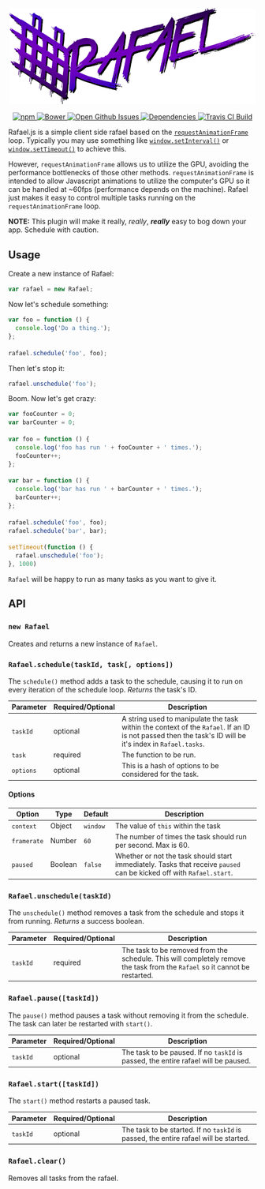 <p align="center">
  <img alt="Rafael" src="https://github.com/trezy/rafael-logo/raw/master/rafael.png" width="500">
</p>

<p align="center">
<!--  <img alt="Downloads" src="https://img.shields.io/npm/dt/rafael.svg?style=flat-square">-->
  <a href="https://www.npmjs.com/package/rafael">
    <img alt="npm" src="https://img.shields.io/npm/v/rafael.svg?style=flat-square">
  </a>
  <a href="http://bower.io/search/?q=rafael">
    <img alt="Bower" src="https://img.shields.io/bower/v/rafael.svg?style=flat-square">
  </a>
  <a href="https://github.com/trezy/rafael/issues">
    <img alt="Open Github Issues" src="https://img.shields.io/github/issues/trezy/rafael.svg?style=flat-square">
  </a>
  <a href="https://david-dm.org/trezy/rafael">
    <img alt="Dependencies" src="https://img.shields.io/david/trezy/rafael.svg?style=flat-square">
  </a>
  <a href="">
    <img alt="Travis CI Build" src="https://img.shields.io/travis/trezy/rafael.svg?style=flat-square">
  </a>
</p>

Rafael.js is a simple client side rafael based on the [`requestAnimationFrame`](https://developer.mozilla.org/en-US/docs/Web/API/window/requestAnimationFrame) loop. Typically you may use something like [`window.setInterval()`](https://developer.mozilla.org/en-US/docs/Web/API/WindowTimers/setInterval) or [`window.setTimeout()`](https://developer.mozilla.org/en-US/docs/Web/API/WindowTimers/setTimeout) to achieve this.

However, `requestAnimationFrame` allows us to utilize the GPU, avoiding the performance bottlenecks of those other methods. `requestAnimationFrame` is intended to allow Javascript animations to utilize the computer's GPU so it can be handled at ~60fps (performance depends on the machine). Rafael just makes it easy to control multiple tasks running on the `requestAnimationFrame` loop.

**NOTE:** This plugin will make it really, *really*, ***really*** easy to bog down your app. Schedule with caution.

## Usage

Create a new instance of Rafael:

```javascript
var rafael = new Rafael;
```

Now let's schedule something:

```javascript
var foo = function () {
  console.log('Do a thing.');
};

rafael.schedule('foo', foo);
```

Then let's stop it:

```javascript
rafael.unschedule('foo');
```

Boom. Now let's get crazy:
```javascript
var fooCounter = 0;
var barCounter = 0;

var foo = function () {
  console.log('foo has run ' + fooCounter + ' times.');
  fooCounter++;
};

var bar = function () {
  console.log('bar has run ' + barCounter + ' times.');
  barCounter++;
};

rafael.schedule('foo', foo);
rafael.schedule('bar', bar);

setTimeout(function () {
  rafael.unschedule('foo');
}, 1000)
```

`Rafael` will be happy to run as many tasks as you want to give it.

## API

### `new Rafael`

Creates and returns a new instance of `Rafael`.

### `Rafael.schedule(taskId, task[, options])`

The `schedule()` method adds a task to the schedule, causing it to run on every iteration of the schedule loop. *Returns* the task's ID.

| Parameter | Required/Optional | Description |
|---|---|---|
| `taskId` | optional | A string used to manipulate the task within the context of the `Rafael`. If an ID is not passed then the task's ID will be it's index in `Rafael.tasks`. |
| `task` | required | The function to be run. |
| `options` | optional | This is a hash of options to be considered for the task. |

#### Options

| Option | Type | Default | Description |
|---|---|---|---|
| `context` | Object | `window` | The value of `this` within the task |
| `framerate` | Number | `60` | The number of times the task should run per second. Max is 60. |
| `paused` | Boolean | `false` | Whether or not the task should start immediately. Tasks that receive `paused` can be kicked off with `Rafael.start`. |

### `Rafael.unschedule(taskId)`

The `unschedule()` method removes a task from the schedule and stops it from running. *Returns* a success boolean.

| Parameter | Required/Optional | Description |
|---|---|---|
| `taskId` | required | The task to be removed from the schedule. This will completely remove the task from the `Rafael` so it cannot be restarted. |

### `Rafael.pause([taskId])`

The `pause()` method pauses a task without removing it from the schedule. The task can later be restarted with `start()`.

| Parameter | Required/Optional | Description |
|---|---|---|
| `taskId` | optional | The task to be paused. If no `taskId` is passed, the entire rafael will be paused. |

### `Rafael.start([taskId])`

The `start()` method restarts a paused task.

| Parameter | Required/Optional | Description |
|---|---|---|
| `taskId` | optional | The task to be started. If no `taskId` is passed, the entire rafael will be started. |

### `Rafael.clear()`

Removes all tasks from the rafael.
